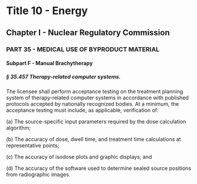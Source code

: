 
# Title 10 - Energy
## Chapter I - Nuclear Regulatory Commission
### PART 35 - MEDICAL USE OF BYPRODUCT MATERIAL
#### Subpart F - Manual Brachytherapy
##### § 35.457 Therapy-related computer systems.

The licensee shall perform acceptance testing on the treatment planning system of therapy-related computer systems in accordance with published protocols accepted by nationally recognized bodies. At a minimum, the acceptance testing must include, as applicable, verification of:

(a) The source-specific input parameters required by the dose calculation algorithm;

(b) The accuracy of dose, dwell time, and treatment time calculations at representative points;

(c) The accuracy of isodose plots and graphic displays; and

(d) The accuracy of the software used to determine sealed source positions from radiographic images.
